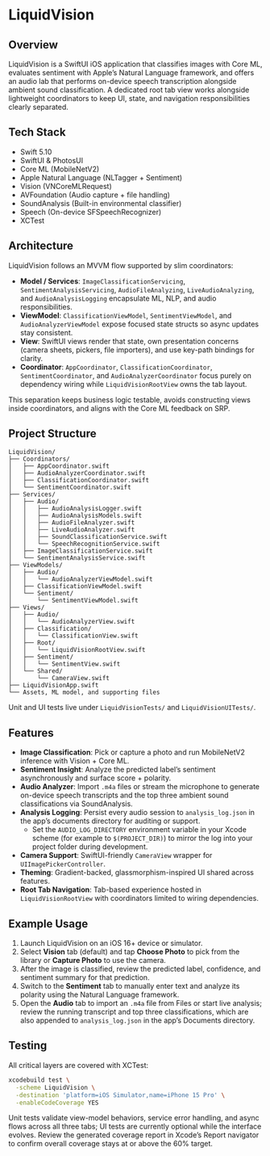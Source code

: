 
# LiquidVision

## Overview
LiquidVision is a SwiftUI iOS application that classifies images with Core ML, evaluates sentiment with Apple’s Natural Language framework, and offers an audio lab that performs on-device speech transcription alongside ambient sound classification. A dedicated root tab view works alongside lightweight coordinators to keep UI, state, and navigation responsibilities clearly separated.

## Tech Stack
- Swift 5.10
- SwiftUI & PhotosUI
- Core ML (MobileNetV2)
- Apple Natural Language (NLTagger + Sentiment)
- Vision (VNCoreMLRequest)
- AVFoundation (Audio capture + file handling)
- SoundAnalysis (Built-in environmental classifier)
- Speech (On-device SFSpeechRecognizer)
- XCTest

## Architecture
LiquidVision follows an MVVM flow supported by slim coordinators:
- **Model / Services**: `ImageClassificationServicing`, `SentimentAnalysisServicing`, `AudioFileAnalyzing`, `LiveAudioAnalyzing`, and `AudioAnalysisLogging` encapsulate ML, NLP, and audio responsibilities.
- **ViewModel**: `ClassificationViewModel`, `SentimentViewModel`, and `AudioAnalyzerViewModel` expose focused state structs so async updates stay consistent.
- **View**: SwiftUI views render that state, own presentation concerns (camera sheets, pickers, file importers), and use key-path bindings for clarity.
- **Coordinator**: `AppCoordinator`, `ClassificationCoordinator`, `SentimentCoordinator`, and `AudioAnalyzerCoordinator` focus purely on dependency wiring while `LiquidVisionRootView` owns the tab layout.

This separation keeps business logic testable, avoids constructing views inside coordinators, and aligns with the Core ML feedback on SRP.

## Project Structure
```
LiquidVision/
├── Coordinators/
│   ├── AppCoordinator.swift
│   ├── AudioAnalyzerCoordinator.swift
│   ├── ClassificationCoordinator.swift
│   └── SentimentCoordinator.swift
├── Services/
│   ├── Audio/
│   │   ├── AudioAnalysisLogger.swift
│   │   ├── AudioAnalysisModels.swift
│   │   ├── AudioFileAnalyzer.swift
│   │   ├── LiveAudioAnalyzer.swift
│   │   ├── SoundClassificationService.swift
│   │   └── SpeechRecognitionService.swift
│   ├── ImageClassificationService.swift
│   └── SentimentAnalysisService.swift
├── ViewModels/
│   ├── Audio/
│   │   └── AudioAnalyzerViewModel.swift
│   ├── ClassificationViewModel.swift
│   └── Sentiment/
│       └── SentimentViewModel.swift
├── Views/
│   ├── Audio/
│   │   └── AudioAnalyzerView.swift
│   ├── Classification/
│   │   └── ClassificationView.swift
│   ├── Root/
│   │   └── LiquidVisionRootView.swift
│   ├── Sentiment/
│   │   └── SentimentView.swift
│   └── Shared/
│       └── CameraView.swift
├── LiquidVisionApp.swift
└── Assets, ML model, and supporting files
```

Unit and UI tests live under `LiquidVisionTests/` and `LiquidVisionUITests/`.

## Features
- **Image Classification**: Pick or capture a photo and run MobileNetV2 inference with Vision + Core ML.
- **Sentiment Insight**: Analyze the predicted label’s sentiment asynchronously and surface score + polarity.
- **Audio Analyzer**: Import `.m4a` files or stream the microphone to generate on-device speech transcripts and the top three ambient sound classifications via SoundAnalysis.
- **Analysis Logging**: Persist every audio session to `analysis_log.json` in the app’s documents directory for auditing or support.
    - Set the `AUDIO_LOG_DIRECTORY` environment variable in your Xcode scheme (for example to `$(PROJECT_DIR)`) to mirror the log into your project folder during development.
- **Camera Support**: SwiftUI-friendly `CameraView` wrapper for `UIImagePickerController`.
- **Theming**: Gradient-backed, glassmorphism-inspired UI shared across features.
- **Root Tab Navigation**: Tab-based experience hosted in `LiquidVisionRootView` with coordinators limited to wiring dependencies.

## Example Usage
1. Launch LiquidVision on an iOS 16+ device or simulator.
2. Select **Vision** tab (default) and tap **Choose Photo** to pick from the library or **Capture Photo** to use the camera.
3. After the image is classified, review the predicted label, confidence, and sentiment summary for that prediction.
4. Switch to the **Sentiment** tab to manually enter text and analyze its polarity using the Natural Language framework.
5. Open the **Audio** tab to import an `.m4a` file from Files or start live analysis; review the running transcript and top three classifications, which are also appended to `analysis_log.json` in the app’s Documents directory.

## Testing
All critical layers are covered with XCTest:

```bash
xcodebuild test \
  -scheme LiquidVision \
  -destination 'platform=iOS Simulator,name=iPhone 15 Pro' \
  -enableCodeCoverage YES
```

Unit tests validate view-model behaviors, service error handling, and async flows across all three tabs; UI tests are currently optional while the interface evolves. Review the generated coverage report in Xcode’s Report navigator to confirm overall coverage stays at or above the 60% target.
